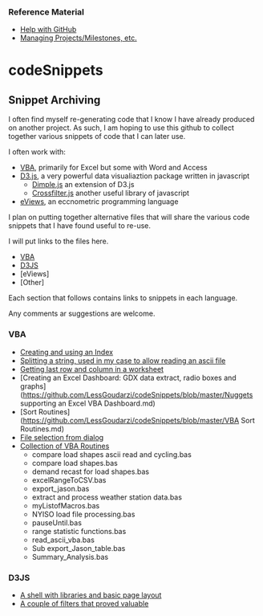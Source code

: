 ### Reference Material

* [Help with GitHub](https://help.github.com)
* [Managing Projects/Milestones, etc.](https://help.github.com/categories/100/articles)

codeSnippets
============

## Snippet Archiving

I often  find myself re-generating code that  I know I have already produced on another project.  As such, I am hoping to use this github to collect together various snippets of code that I can later use.

I often work with:

* [VBA](http://msdn.microsoft.com/en-us/office/ff688774.aspx), primarily for Excel but some with Word and Access  
* [D3.js](http://www.d3js.org), a very powerful data visualiaztion package written in javascript  
  * [Dimple.js](http://www.Dimplejs.org) an extension of D3.js
  * [Crossfilter.js](http://square.github.io/crossfilter/) another useful library of javascript
* [eViews](http://www.eviews.com/home.html), an eccnometric programming language

I plan on putting together alternative files that will share the various code snippets that I have found useful to re-use.

I will put links to the files here.

* [VBA](#vba-stuff)
* [D3JS](#d3-stuff)
* [eViews]
* [Other]

Each section that follows contains links to snippets in each language.

Any comments ar suggestions are welcome.

### <a name="vba-stuff" href="#vba-stuff"></a> VBA
* [Creating and using an Index](https://github.com/LessGoudarzi/codeSnippets/blob/master/examplesVBA.md)
* [Splitting a string, used in my case to allow reading an ascii file](https://github.com/LessGoudarzi/codeSnippets/blob/master/Splitter_read_acsii.md)
* [Getting last row and column in a worksheet](https://github.com/LessGoudarzi/codeSnippets/blob/master/vba_get_lastrow.md)
* [Creating an Excel Dashboard: GDX data extract, radio boxes and graphs](https://github.com/LessGoudarzi/codeSnippets/blob/master/Nuggets supporting an Excel VBA Dashboard.md)
* [Sort Routines](https://github.com/LessGoudarzi/codeSnippets/blob/master/VBA Sort Routines.md)
* [File selection from dialog](https://github.com/LessGoudarzi/codeSnippets/blob/master/VBA%20File%20Dialog.md)
* [Collection of VBA Routines](https://www.dropbox.com/sh/ami0jicq9ik347e/AACG6k5tmGnXG3vvpodzGITia?dl=0)
  * compare load shapes ascii read and cycling.bas
  * compare load shapes.bas
  * demand recast for load shapes.bas
  * excelRangeToCSV.bas
  * export_jason.bas
  * extract and process weather station data.bas
  * myListofMacros.bas
  * NYISO load file processing.bas
  * pauseUntil.bas
  * range statistic functions.bas
  * read_ascii_vba.bas
  * Sub export_Jason_table.bas
  * Summary_Analysis.bas


### <a name="d3-stuff" href="#vba-stuff"></a> D3JS
* [A shell with libraries and basic page layout](https://github.com/LessGoudarzi/codeSnippets/blob/master/shell_template.md)
* [A couple of filters that proved valuable](https://github.com/LessGoudarzi/codeSnippets/blob/master/filter_example.md)
